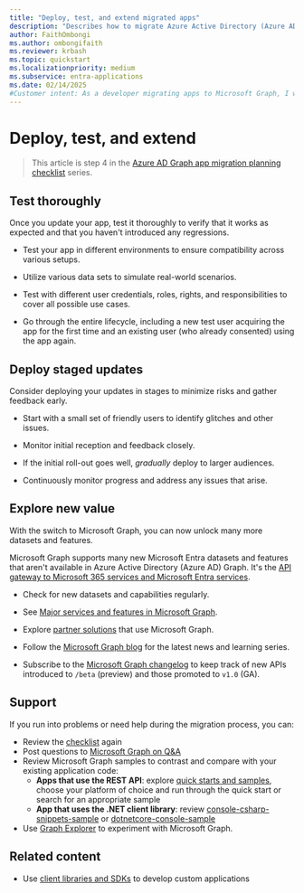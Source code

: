 ```yaml
---
title: "Deploy, test, and extend migrated apps"
description: "Describes how to migrate Azure Active Directory (Azure AD) Graph apps to use the Microsoft Graph APIs."
author: FaithOmbongi
ms.author: ombongifaith
ms.reviewer: krbash
ms.topic: quickstart
ms.localizationpriority: medium
ms.subservice: entra-applications
ms.date: 02/14/2025
#Customer intent: As a developer migrating apps to Microsoft Graph, I want to understand some best practices for confidently deploying changes to my app, so that I can ensure a smooth transition from Azure AD Graph to Microsoft Graph.
---
```


# Deploy, test, and extend

> This article is step 4 in the [Azure AD Graph app migration planning checklist](migrate-azure-ad-graph-planning-checklist.md) series.

## Test thoroughly

Once you update your app, test it thoroughly to verify that it works as expected and that you haven't introduced any regressions.

- Test your app in different environments to ensure compatibility across various setups.

- Utilize various data sets to simulate real-world scenarios.

- Test with different user credentials, roles, rights, and responsibilities to cover all possible use cases.

- Go through the entire lifecycle, including a new test user acquiring the app for the first time and an existing user (who already consented) using the app again.

## Deploy staged updates

Consider deploying your updates in stages to minimize risks and gather feedback early.

- Start with a small set of friendly users to identify glitches and other issues.

- Monitor initial reception and feedback closely.

- If the initial roll-out goes well, *gradually* deploy to larger audiences.

- Continuously monitor progress and address any issues that arise.

## Explore new value

With the switch to Microsoft Graph, you can now unlock many more datasets and features.

Microsoft Graph supports many new Microsoft Entra datasets and features that aren't available in Azure Active Directory (Azure AD) Graph. It's the [API gateway to Microsoft 365 services and Microsoft Entra services](./index.yml).

- Check for new datasets and capabilities regularly.

- See [Major services and features in Microsoft Graph](overview-major-services.md).

- Explore [partner solutions](https://developer.microsoft.com/graph/partners) that use Microsoft Graph.

- Follow the [Microsoft Graph blog](https://developer.microsoft.com/graph/blogs) for the latest news and learning series.

- Subscribe to the [Microsoft Graph changelog](/graph/changelog) to keep track of new APIs introduced to `/beta` (preview) and those promoted to `v1.0` (GA).

## Support

If you run into problems or need help during the migration process, you can:

- Review the [checklist](migrate-azure-ad-graph-planning-checklist.md) again
- Post questions to [Microsoft Graph on Q&A](/answers/topics/microsoft-graph-applications.html) 
- Review Microsoft Graph samples to contrast and compare with your existing application code:
  - **Apps that use the REST API**: explore [quick starts and samples](https://developer.microsoft.com/graph/get-started), choose your platform of choice and run through the quick start or search for an appropriate sample
  - **App that uses the .NET client library**: review [console-csharp-snippets-sample](https://github.com/microsoftgraph/console-csharp-snippets-sample) or [dotnetcore-console-sample](https://github.com/microsoftgraph/dotnetcore-console-sample)
- Use [Graph Explorer](https://aka.ms/ge) to experiment with Microsoft Graph.

## Related content

- Use [client libraries and SDKs](/graph/sdks/sdks-overview) to develop custom applications